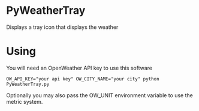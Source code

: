 # PyWeatherTray
Displays a tray icon that displays the weather
# Using
You will need an OpenWeather API key to use this software
```
OW_API_KEY="your api key" OW_CITY_NAME="your city" python PyWeatherTray.py
```
Optionally you may also pass the OW_UNIT environment variable to use the metric system. 